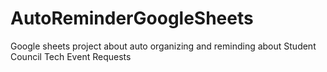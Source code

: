 # AutoReminderGoogleSheets
Google sheets project about auto organizing and reminding about Student Council Tech Event Requests
